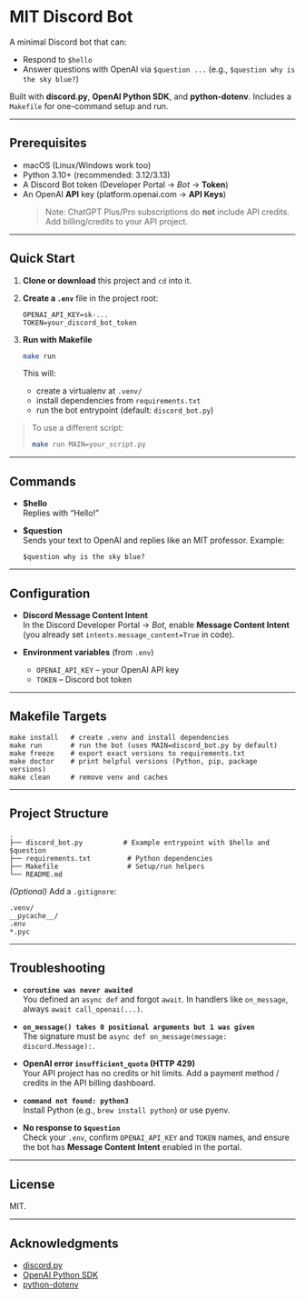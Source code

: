 # MIT Discord Bot

A minimal Discord bot that can:
- Respond to `$hello`
- Answer questions with OpenAI via `$question ...` (e.g., `$question why is the sky blue?`)

Built with **discord.py**, **OpenAI Python SDK**, and **python-dotenv**. Includes a `Makefile` for one-command setup and run.

---

## Prerequisites

- macOS (Linux/Windows work too)
- Python 3.10+ (recommended: 3.12/3.13)
- A Discord Bot token (Developer Portal → *Bot* → **Token**)
- An OpenAI **API** key (platform.openai.com → **API Keys**)  
  > Note: ChatGPT Plus/Pro subscriptions do **not** include API credits. Add billing/credits to your API project.

---

## Quick Start

1) **Clone or download** this project and `cd` into it.

2) **Create a `.env`** file in the project root:
   ```
   OPENAI_API_KEY=sk-...
   TOKEN=your_discord_bot_token
   ```

3) **Run with Makefile**
   ```bash
   make run
   ```
   This will:
   - create a virtualenv at `.venv/`
   - install dependencies from `requirements.txt`
   - run the bot entrypoint (default: `discord_bot.py`)

> To use a different script:
> ```bash
> make run MAIN=your_script.py
> ```

---

## Commands

- **$hello**  
  Replies with “Hello!”

- **$question <your text>**  
  Sends your text to OpenAI and replies like an MIT professor. Example:
  ```
  $question why is the sky blue?
  ```

---

## Configuration

- **Discord Message Content Intent**  
  In the Discord Developer Portal → *Bot*, enable **Message Content Intent** (you already set `intents.message_content=True` in code).

- **Environment variables** (from `.env`)
  - `OPENAI_API_KEY` – your OpenAI API key
  - `TOKEN` – Discord bot token

---

## Makefile Targets

```text
make install   # create .venv and install dependencies
make run       # run the bot (uses MAIN=discord_bot.py by default)
make freeze    # export exact versions to requirements.txt
make doctor    # print helpful versions (Python, pip, package versions)
make clean     # remove venv and caches
```

---

## Project Structure

```
.
├── discord_bot.py          # Example entrypoint with $hello and $question
├── requirements.txt         # Python dependencies
├── Makefile                 # Setup/run helpers
└── README.md
```

*(Optional)* Add a `.gitignore`:
```
.venv/
__pycache__/
.env
*.pyc
```

---

## Troubleshooting

- **`coroutine was never awaited`**  
  You defined an `async def` and forgot `await`. In handlers like `on_message`, always `await call_openai(...)`.

- **`on_message() takes 0 positional arguments but 1 was given`**  
  The signature must be `async def on_message(message: discord.Message):`.

- **OpenAI error `insufficient_quota` (HTTP 429)**  
  Your API project has no credits or hit limits. Add a payment method / credits in the API billing dashboard.

- **`command not found: python3`**  
  Install Python (e.g., `brew install python`) or use pyenv.

- **No response to `$question`**  
  Check your `.env`, confirm `OPENAI_API_KEY` and `TOKEN` names, and ensure the bot has **Message Content Intent** enabled in the portal.

---

## License

MIT.

---

## Acknowledgments

- [discord.py](https://github.com/Rapptz/discord.py)  
- [OpenAI Python SDK](https://github.com/openai/openai-python)  
- [python-dotenv](https://github.com/theskumar/python-dotenv)
